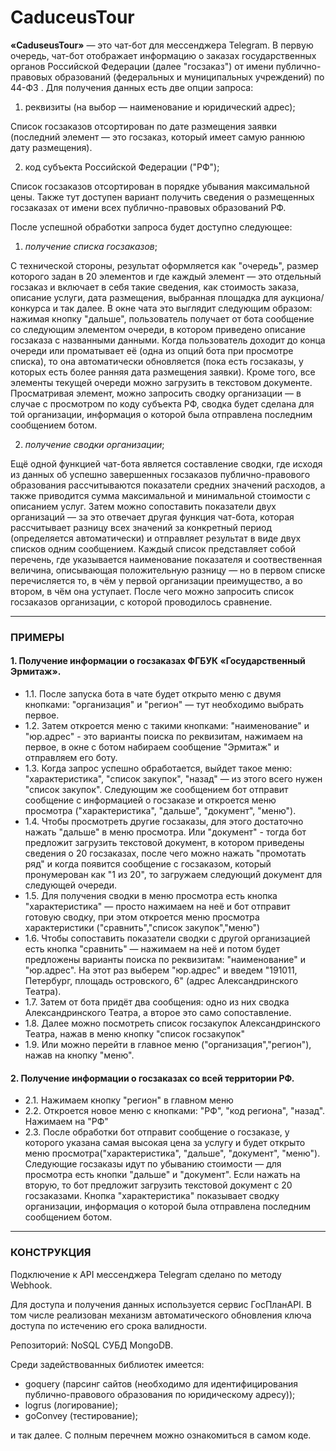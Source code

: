 # CaduceusTour

**«CaduseusTour»** — это чат-бот для мессенджера Telegram. В первую очередь, чат-бот отображает информацию о заказах государственных органов Российской Федерации (далее "госзаказ") от имени публично-правовых образований (федеральных и муниципальных учреждений) по 44-ФЗ . Для получения данных есть две опции запроса:
1. реквизиты (на выбор — наименование и юридический адрес);

Список госзаказов отсортирован по дате размещения заявки (последний элемент — это госзаказ, который имеет самую раннюю дату размещения).

2. код субъекта Российской Федерации ("РФ");

Список госзаказов отсортирован в порядке убывания максимальной цены. Также тут доступен вариант получить сведения о размещенных госзаказах от имени всех публично-правовых образований РФ.

После успешной обработки запроса будет доступно следующее: 
1. *получение списка госзаказов*;

С технической стороны, результат оформляется как "очередь", размер которого задан в 20 элементов и где каждый элемент — это отдельный госзаказ и включает в себя такие сведения, как стоимость заказа, описание услуги, дата размещения, выбранная площадка для аукциона/конкурса и так далее. В окне чата это выглядит следующим образом: нажимая кнопку "дальше", пользователь получает от бота сообщение со следующим элементом очереди, в котором приведено описание госзаказа с названными данными. Когда пользователь доходит до конца очереди или проматывает её (одна из опций бота при просмотре списка), то она автоматически обновляется (пока есть госзаказы, у которых есть более ранняя дата размещения заявки). Кроме того, все элементы текущей очереди можно загрузить в текстовом документе. 
Просматривая элемент, можно запросить сводку организации — в случае с просмотром по коду субъекта РФ, сводка будет сделана для той организации, информация о которой была отправлена последним сообщением ботом.  

 2. *получение сводки организации*;
 
Ещё одной функцией чат-бота является составление сводки, где исходя из данных об успешно завершенных госзаказов публично-правового образования рассчитываются показатели средних значений расходов, а также приводится сумма максимальной и минимальной стоимости с описанием услуг. Затем можно сопоставить показатели двух организаций — за это отвечает другая функция чат-бота, которая рассчитывает разницу всех значений за конкретный период (определяется автоматически) и отправляет результат в виде двух списков одним сообщением. Каждый список представляет собой перечень, где указывается наименование показателя и соотвественная величина, описывающая положительную разницу — но в первом списке перечисляется то, в чём у первой организации преимущество, а во втором, в чём она уступает. После чего можно запросить список госзаказов организации, с которой проводилось сравнение. 
____
### ПРИМЕРЫ

#### 1. Получение информации о госзаказах ФГБУК «Государственный Эрмитаж». 

+ 1.1. После запуска бота в чате будет открыто меню с двумя кнопками: "организация" и "регион" — тут необходимо выбрать первое.
+ 1.2. Затем откроется меню с такими кнопками: "наименование" и "юр.адрес" - это варианты поиска по реквизитам, нажимаем на первое, в окне с ботом набираем сообщение "Эрмитаж" и отправляем его боту.
+ 1.3. Когда запрос успешно обработается, выйдет такое меню: "характеристика", "список закупок", "назад" — из этого всего нужен "список закупок". Следующим же сообщением бот отправит сообщение с информацией о госзаказе и откроется меню просмотра ("характеристика", "дальше", "документ", "меню"). 
+ 1.4. Чтобы просмотреть другие госзаказы, для этого достаточно нажать "дальше" в меню просмотра. Или "документ" - тогда бот предложит загрузить текстовой документ, в котором приведены сведения о 20 госзаказах, после чего можно нажать "промотать ряд" и когда появится сообщение с госзаказом, который пронумерован как "1 из 20", то загружаем следующий документ для следующей очереди.
+ 1.5. Для получения сводки в меню просмотра есть кнопка "характеристика" — просто нажимаем на неё и бот отправит готовую сводку, при этом откроется меню просмотра характеристики ("сравнить","список закупок","меню")
+ 1.6. Чтобы сопоставить показатели сводки с другой организацией есть кнопка "сравнить" — нажимаем на неё и потом будет предложены варианты поиска по реквизитам: "наименование" и "юр.адрес". На этот раз выберем "юр.адрес" и введем "191011, Петербург, площадь островского, 6" (адрес Александринского Театра). 
+ 1.7. Затем от бота придёт два сообщения: одно из них сводка Александринского Театра, а второе это само сопоставление.
+ 1.8. Далее можно посмотреть список госзакупок Александринского Театра, нажав в меню кнопку "список госзакупок"
+ 1.9. Или можно перейти в главное меню ("организация","регион"), нажав на кнопку "меню". 

#### 2. Получение информации о госзаказах со всей территории РФ. 

+ 2.1. Нажимаем кнопку "регион" в главном меню
+ 2.2. Откроется новое меню с кнопками: "РФ", "код региона", "назад". Нажимаем на "РФ"
+ 2.3. После обработки бот отправит сообщение о госзаказе, у которого указана самая высокая цена за услугу и будет открыто меню просмотра("характеристика", "дальше", "документ", "меню"). Следующие госзаказы идут по убыванию стоимости — для просмотра есть кнопки "дальше" и "документ". Если нажать на вторую, то бот предложит загрузить текстовой документ с 20 госзаказами. Кнопка "характеристика" показывает сводку организации, информация о которой была отправлена последним сообщением ботом.  
____
### КОНСТРУКЦИЯ

Подключение к API мессенджера Telegram сделано по методу Webhook. 

Для доступа и получения данных используется сервис ГосПланAPI. В том числе реализован механизм автоматического обновления ключа доступа по истечению его срока валидности. 

Репозиторий: NoSQL СУБД MongoDB.

Среди задействованных библиотек имеется: 

- goquery (парсинг сайтов (необходимо для идентифицирования публично-правового образования по юридическому адресу));
- logrus (логирование);
- goConvey (тестирование);

и так далее. С полным перечнем можно ознакомиться в самом коде. 
